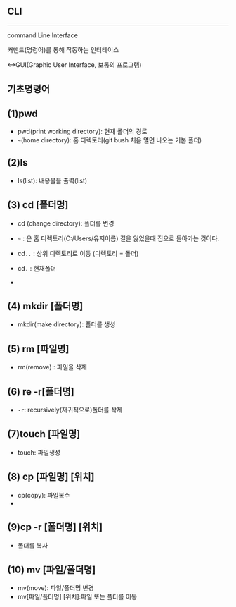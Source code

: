 ## CLI

___

command Line Interface

커맨드(명렁어)를 통해 작동하는 인터테이스

<->GUI(Graphic User Interface, 보통의 프로그램)



## 기초명령어

## (1)pwd

* pwd(print working directory): 현재 폴더의 경로
* `~`(home directory): 홈 디렉토리(git bush 처음 열면 나오는 기본 폴더)



## (2)ls

* ls(list): 내용물을 출력(list)



## (3) cd [폴더명]

* cd (change directory): 폴더를 변경

* `~` : 은 홈 디렉토리(C:/Users/유저이름) 길을 잃었을때 집으로 돌아가는 것이다.
* cd`..` : 상위 디렉토리로 이동 (디렉토리 = 폴더)
* cd`.` : 현재폴더
* 

## (4) mkdir [폴더명]

* mkdir(make directory): 폴더를 생성



## (5) rm [파일명]

* rm(remove) : 파일을 삭제



## (6) re -r[폴더명]

* `-r`: recursively(재귀적으로)폴더를 삭제



## (7)touch [파일명]

*  touch: 파일생성



## (8) cp [파일명] [위치]

* cp(copy): 파일복수
* 

## (9)cp -r [폴더명] [위치]

* 폴더를 복사



## (10) mv  [파일/폴더명]

* mv(move): 파일/폴더명 변경
* mv[파일/폴더명] [위치]:파일 또는 폴더를 이동

